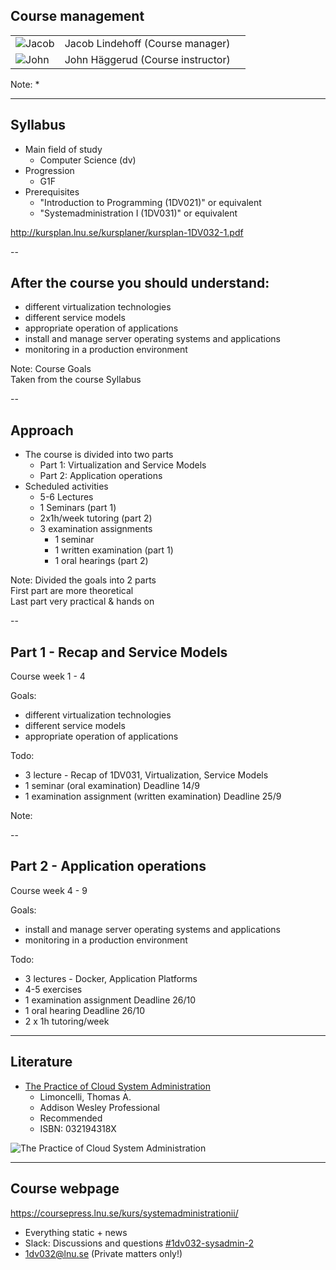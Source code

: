 <!-- Course management -->
## Course management
| | | |
|-|-|-|
| <!-- {_class="table-cell"} -->  ![Jacob](https://www.gravatar.com/avatar/b47109ad8c128221c9dd060d15c89cc9.jpg?s=80) <!-- {_class="grayscale"} --> | <!-- {_class="table-cell"} --> Jacob Lindehoff (Course manager) |
| <!-- {_class="table-cell"} --> ![John](https://www.gravatar.com/avatar/2261038623688f4d83dc10c53b85efb8.jpg?s=80)<!-- {_class="grayscale"} --> | <!-- {_class="table-cell"} --> John Häggerud (Course instructor) |


<!-- {_class="table lnu-course-management"} -->
Note:
*



---
<!-- Syllabus -->
## Syllabus

* Main field of study
  * Computer Science (dv)
* Progression
  * G1F
* Prerequisites
  * "Introduction to Programming (1DV021)" or equivalent
  * "Systemadministration I (1DV031)" or equivalent


http://kursplan.lnu.se/kursplaner/kursplan-1DV032-1.pdf


--
<!-- Goals -->
## After the course you should understand:
<!-- {_style="font-size: 140%"} -->
* different virtualization technologies
* different service models
* appropriate operation of applications
* install and manage server operating systems and applications
* monitoring in a production environment

<!-- {_class="lnu-margin-right-30"} -->
Note:
Course Goals <br />
Taken from the course Syllabus <br />


--
## Approach
* The course is divided into two parts
  * Part 1: Virtualization and Service Models
  * Part 2: Application operations
* Scheduled activities
  * 5-6 Lectures
  * 1 Seminars (part 1)
  * 2x1h/week tutoring (part 2)
  * 3 examination assignments
    * 1 seminar
    * 1 written examination (part 1)
    * 1 oral hearings (part 2)

<!-- {_style="font-size: 90%"} -->
Note:
Divided the goals into 2 parts<br />
First part are more theoretical <br />
Last part very practical & hands on


--
<!-- Part 1 -->
## Part 1 - Recap and Service Models

Course week 1 - 4

Goals:
* different virtualization technologies
* different service models
* appropriate operation of applications

<!-- {_style="margin-right: 25%"} -->
Todo:
* 3 lecture - Recap of 1DV031, Virtualization, Service Models
* 1 seminar (oral examination) Deadline 14/9
* 1 examination assignment (written examination) Deadline 25/9

<!-- {_style="font-size: 75%"} -->
Note:


--
## Part 2 - Application operations

Course week 4 - 9

Goals:
* install and manage server operating systems and applications
* monitoring in a production environment

<!-- {_class="lnu-margin-right-30"} -->
Todo:
* 3 lectures - Docker, Application Platforms
* 4-5 exercises
* 1 examination assignment Deadline 26/10
* 1 oral hearing Deadline 26/10
* 2 x 1h tutoring/week


---
<!-- Literature -->
## Literature
* [The Practice of Cloud System Administration](http://www.adlibris.com/se/organisationer/product.aspx?isbn=032194318X)
  * Limoncelli, Thomas A.
  * Addison ­Wesley Professional
  * Recommended
  * ISBN: 032194318X

![The Practice of Cloud System Administration](http://www.adlibris.com/se/organisationer/covers/M/0/32/032194318X.jpg)


---
<!-- webpage -->
## Course webpage
https://coursepress.lnu.se/kurs/systemadministrationii/
* Everything static + news
* Slack: Discussions and questions [#1dv032-sysadmin-2](https://coursepress.slack.com/archives/1dv032-sysadmin-2)
* 1dv032@lnu.se (Private matters only!)

<!-- {_style="margin-right: 25%"} -->
